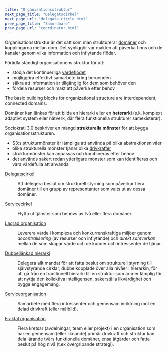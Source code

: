 ```yaml
---
title: "Organisationsstruktur"
next_page_title: "Delegatscirkel"
next_page_url: "delegate-circle.html"
prev_page_title: "Samordnare"
prev_page_url: "coordinator.html"
---
```



Organisationsstruktur är det sätt som man strukturerar <a href="glossary.html#entry-domain" class="glossary-tooltip" data-toggle="tooltip" title="Domän: Ett tydligt urskiljbart område av inflytande, aktivitet och beslutsfattande inom en organisation.">domäner</a> och kopplingarna mellan dom. Det synliggör var makten att påverka finns och de kanaler genom vilka information och inflytande flödar.

Förädla ständigt organisationens struktur för att:

- stödja det kontinuerliga <a href="glossary.html#entry-flow-of-value" class="glossary-tooltip" data-toggle="tooltip" title="Värdeflöde: Leverabler som rör sig genom en organisation mot kunder eller andra intressenter.">värdeflödet</a>
- möjliggöra effektivt samarbete kring beroenden
- säkra att information är tillgänglig för dem som behöver den
- fördela resurser och makt att påverka efter behov

The basic building blocks for organizational structure are interdependent, connected domains.

Domäner kan länkas för att bilda en hierarki eller en **heterarki** (s.k. komplext adaptivt system eller nätverk, där flera funktionella strukturer samexisterar).

Sociokrati 3.0 beskriver en mängd **strukturella mönster** för att bygga organisationsstrukturen.

- S3:s strukturmönster är lämpliga att använda på olika abstraktionsnivåer
- olika strukturella mönster tjänar olika <a href="glossary.html#entry-driver" class="glossary-tooltip" data-toggle="tooltip" title="Drivkraft: En persons eller grupps motiv för att agera på en specifik situation.">drivkrafter</a>
- strukturmönster kan anpassas och kombineras efter behov
- det används säkert redan ytterligare mönster som kan identifieras och vara värdefulla att använda

<dl>

  <dt><a href="delegate-circle.html">Delegatscirkel</a></dt>
  <dd><p>Att delegera beslut om strukturell styrning som påverkar flera domäner till en grupp av representanter som valts ut av dessa domäner.</p></dd>

  <dt><a href="service-circle.html">Servicecirkel</a></dt>
  <dd><p>Flytta ut tjänster som behövs av två eller flera domäner.</p></dd>

  <dt><a href="peach-organization.html">Lagrad organisation</a></dt>
  <dd><p>Leverera värde i komplexa och konkurrenskraftiga miljöer genom <em>decentralisering</em> (av resurser och inflytande) och <em>direkt samverkan</em> mellan de som skapar värde och de kunder och intressenter de tjänar.</p></dd>

  <dt><a href="double-linked-hierarchy.html">Dubbellänkad hierarki</a></dt>
  <dd><p>Delegera allt mandat för att fatta beslut om strukturell styrning till självstyrande cirklar, dubbelkopplade över alla nivåer i hierarkin, för att gå från en traditionell hierarki till en struktur som är mer lämplig för att nyttja den kollektiva intelligensen, säkerställa likvärdighet och bygga engagemang.</p></dd>

  <dt><a href="service-organization.html">Serviceorganisation</a></dt>
  <dd><p>Samarbete med flera intressenter och gemensam inriktning mot en delad drivkraft (eller målbild).</p></dd>

  <dt><a href="fractal-organization.html">Fraktal organisation</a></dt>
  <dd><p>Flera kretsar (avdelningar, team eller projekt) i en organisation som har en gemensam (eller liknande) primär drivkraft och struktur kan dela lärande tvärs funktionella domäner, ensa åtgärder och fatta beslut på hög nivå (t.ex övergripande strategi).</p></dd>
</dl>